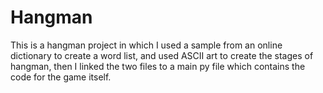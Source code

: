 # Hangman
This is a hangman project in which I used a sample from an online dictionary to create a word list, 
and used ASCII art to create the stages of hangman, 
then I linked the two files to a main py file which contains the code for the game itself.

